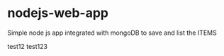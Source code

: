 # nodejs-web-app
Simple node js app integrated with mongoDB to save and list the ITEMS

test12
test123
